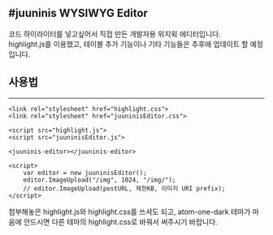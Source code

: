 #juuninis WYSIWYG Editor
----------------------------

코드 하이라이터를 넣고싶어서 직접 만든 개발자용 위지윅 에디터입니다.<br>
highlight.js를 이용했고, 테이블 추가 기능이나 기타 기능들은 추후에 업데이트 할 예정입니다.<br>

## 사용법
------------------------------

```
<link rel="stylesheet" href="highlight.css">
<link rel="stylesheet" href="juuninisEditor.css">

<script src="highlight.js">
<script src="juuninisEditor.js">

<juuninis-editor></juuninis-editor>

<script>
    var editor = new juuninisEditor();
    editor.ImageUpload("/img", 1024, "/img/");
    // editor.ImageUpload(postURL, 제한KB, 이미지 URI prefix);
</script>
```

첨부해놓은 highlight.js와 highlight.css를 쓰셔도 되고, atom-one-dark 테마가 마음에 안드시면 다른 테마의 highlight.css로 바꿔서 써주시기 바랍니다.
